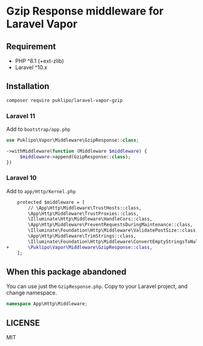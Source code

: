 # Gzip Response middleware for Laravel Vapor

## Requirement
- PHP ^8.1 (+ext-zlib)
- Laravel ^10.x

## Installation
```bash
composer require puklipo/laravel-vapor-gzip
```

### Laravel 11
Add to `bootstrap/app.php`

```php
use Puklipo\Vapor\Middleware\GzipResponse::class;

->withMiddleware(function (Middleware $middleware) {
     $middleware->append(GzipResponse::class);
})
```

### Laravel 10
Add to `app/Http/Kernel.php`

```diff
    protected $middleware = [
        // \App\Http\Middleware\TrustHosts::class,
        \App\Http\Middleware\TrustProxies::class,
        \Illuminate\Http\Middleware\HandleCors::class,
        \App\Http\Middleware\PreventRequestsDuringMaintenance::class,
        \Illuminate\Foundation\Http\Middleware\ValidatePostSize::class,
        \App\Http\Middleware\TrimStrings::class,
        \Illuminate\Foundation\Http\Middleware\ConvertEmptyStringsToNull::class,
+       \Puklipo\Vapor\Middleware\GzipResponse::class,
    ];
```

## When this package abandoned
You can use just the `GzipResponse.php`. Copy to your Laravel project, and change namespace.

```php
namespace App\Http\Middleware;

```

## LICENSE
MIT
